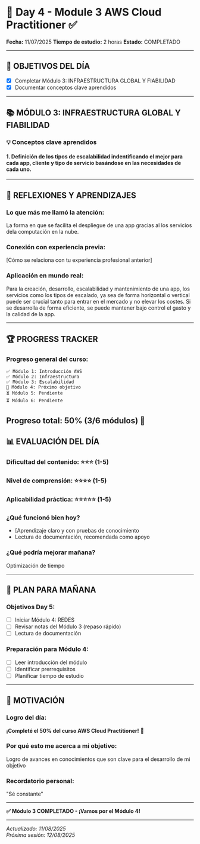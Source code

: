 # 📅 Day 4 - Module 3 AWS Cloud Practitioner ✅

**Fecha:** 11/07/2025
**Tiempo de estudio:** 2 horas
**Estado:** COMPLETADO

---

## 🎯 OBJETIVOS DEL DÍA
- [x] Completar Módulo 3: INFRAESTRUCTURA GLOBAL Y FIABILIDAD
- [x] Documentar conceptos clave aprendidos

---

## 📚 MÓDULO 3: INFRAESTRUCTURA GLOBAL Y FIABILIDAD

### 💡 Conceptos clave aprendidos

#### 1. Definición de los tipos de escalabilidad indentificando el mejor para cada app, cliente y tipo de servicio basándose en las necesidades de cada uno.


---

## 🤔 REFLEXIONES Y APRENDIZAJES

### Lo que más me llamó la atención:
La forma en que se facilita el despliegue de una app gracias al los servicios dela computación en la nube.

### Conexión con experiencia previa:
[Cómo se relaciona con tu experiencia profesional anterior]

### Aplicación en mundo real:
Para la creación, desarrollo, escalabilidad y mantenimiento de una app, los servicios como los tipos de escalado, ya sea de forma horizontal o vertical puede ser crucial tanto para entrar en el mercado y no elevar los costes. Si se desarrolla de forma eficiente, se puede mantener bajo control el gasto y la calidad de la app.

---

## 🏆 PROGRESS TRACKER

### Progreso general del curso:
```
✅ Módulo 1: Introducción AWS
✅ Módulo 2: Infraestructura  
✅ Módulo 3: Escalabilidad
🎯 Módulo 4: Próximo objetivo
⏳ Módulo 5: Pendiente
⏳ Módulo 6: Pendiente
```

**Progreso total: 50% (3/6 módulos)** 🚀
---

## 📊 EVALUACIÓN DEL DÍA

### Dificultad del contenido: ⭐⭐⭐ (1-5)
### Nivel de comprensión: ⭐⭐⭐⭐ (1-5)
### Aplicabilidad práctica: ⭐⭐⭐⭐⭐ (1-5)

### ¿Qué funcionó bien hoy?
- [Aprendizaje claro y con pruebas de conocimiento
- Lectura de documentación, recomendada como apoyo

### ¿Qué podría mejorar mañana?
Optimización de tiempo

---

## 🚀 PLAN PARA MAÑANA

### Objetivos Day 5:
- [ ] Iniciar Módulo 4: REDES
- [ ] Revisar notas del Módulo 3 (repaso rápido)
- [ ] Lectura de documentación

### Preparación para Módulo 4:
- [ ] Leer introducción del módulo
- [ ] Identificar prerrequisitos
- [ ] Planificar tiempo de estudio

---
## 💪 MOTIVACIÓN

### Logro del día:
**¡Completé el 50% del curso AWS Cloud Practitioner!** 🎉

### Por qué esto me acerca a mi objetivo:
Logro de avances en conocimientos que son clave para el desarrollo de mi objetivo

### Recordatorio personal:
"Sé constante"

---

**✅ Módulo 3 COMPLETADO - ¡Vamos por el Módulo 4!**

---

*Actualizado: 11/08/2025*  
*Próxima sesión: 12/08/2025*
